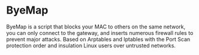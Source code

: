 # ByeMap

ByeMap is a script that blocks your MAC to others on the same network, you can only connect to the gateway, and inserts numerous firewall rules to prevent major attacks. Based on Arptables and Iptables with the Port Scan protection order and insulation Linux users over untrusted networks.
